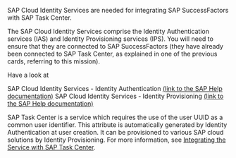 SAP Cloud Identity Services are needed for integrating SAP SuccessFactors with SAP Task Center.

The SAP Cloud Identity Services comprise the Identity Authentication services (IAS) and Identity Provisioning services (IPS).
You will need to ensure that they are connected to SAP SuccessFactors (they have already been connected to SAP Task Center, as explained in one of the previous cards, referring to this mission).

Have a look at  

SAP Cloud Identity Services - Identity Authentication [(link to the SAP Help documentation)](https://help.sap.com/viewer/p/IDENTITY_AUTHENTICATION)
SAP Cloud Identity Services - Identity Provisioning [(link to the SAP Help documentation)](https://help.sap.com/viewer/product/IDENTITY_PROVISIONING/)
 
SAP Task Center is a service which requires the use of the user UUID as a common user identifier. This attribute is automatically generated by Identity Authentication at user creation. It can be provisioned to various SAP cloud solutions by Identity Provisioning. For more information, see [Integrating the Service with SAP Task Center](https://help.sap.com/viewer/6d6d63354d1242d185ab4830fc04feb1/Cloud/en-US/ab5e90ebb2914be9aa145494df048a32.html).